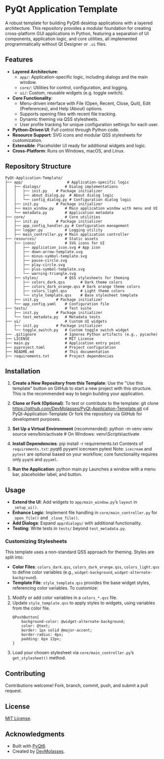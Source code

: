 # PyQt Application Template

A robust template for building PyQt6 desktop applications with a layered architecture. This repository provides a modular foundation for creating cross-platform GUI applications in Python, featuring a separation of UI components, application logic, and core utilities, all implemented programmatically without Qt Designer or `.ui` files.

## Features
- **Layered Architecture**:
  - `app/`: Application-specific logic, including dialogs and the main window.
  - `core/`: Utilities for control, configuration, and logging.
  - `ui/`: Custom, reusable widgets (e.g. toggle switch).
- **Core Functionality**:
  - Menu-driven interface with File (Open, Recent, Close, Quit), Edit (Preferences), and Help (About) options.
  - Supports opening files with recent file tracking.
  - Dynamic theming via QSS stylesheets.
  - User profile tracking for unique configuration settings for each user.
- **Python-Driven UI**: Full control through Python code.
- **Resource Support**: SVG icons and modular QSS stylesheets for customization.
- **Extensible**: Placeholder UI ready for additional widgets and logic.
- **Cross-Platform**: Runs on Windows, macOS, and Linux.

## Repository Structure
```text
PyQt-Application-Template/
├── app/                    # Application-specific logic
│   ├── dialogs/           # Dialog implementations
│   │   ├── init.py    # Package initializer
│   │   ├── about_dialog.py  # About dialog logic
│   │   └── config_dialog.py # Configuration dialog logic
│   ├── init.py        # Package initializer
│   ├── main_window.py     # Main application window with menu and UI
│   └── metadata.py        # Application metadata
├── core/                  # Core utilities
│   ├── init.py        # Package initializer
│   ├── app_config_handler.py # Configuration management
│   ├── logger.py          # Logging utility
│   ├── main_controller.py # Main application controller
├── resources/             # Static assets
│   ├── icons/             # SVG icons for UI
│   │   ├── application_icon.svg # App icon
│   │   ├── down-arrow-template.svg
│   │   ├── minus-symbol-template.svg
│   │   ├── pause-circle.svg
│   │   ├── play-circle.svg
│   │   ├── plus-symbol-template.svg
│   │   └── warning-triangle.svg
│   ├── styles/            # QSS stylesheets for theming
│   │   ├── colors_dark.qss       # Dark theme colors
│   │   ├── colors_dark_orange.qss # Dark orange theme colors
│   │   ├── colors_light.qss      # Light theme colors
│   │   └── style_template.qss    # Base stylesheet template
│   ├── init.py        # Package initializer
│   └── app_config.yaml    # Configuration file
├── tests/                 # Test suite
│   ├── init.py        # Package initializer
│   └── test_metadata.py   # Metadata tests
├── ui/                    # Custom UI widgets
│   ├── init.py        # Package initializer
│   └── toggle_switch.py   # Custom toggle switch widget
├── .gitignore             # Ignores Python artifacts (e.g., pycache)
├── LICENSE                # MIT License
├── main.py                # Application entry point
├── pyproject.toml         # Project configuration
├── README.md              # This documentation
├── requirements.txt       # Project dependencies
```
## Installation
1. **Create a New Repository from this Template**:
   Use the "Use this template" button on GitHub to start a new project with this structure. This is the recommended way to begin building your application.

2. **Clone or Fork (Optional)**:
   To test or contribute to the template:
   <CODEBLOCK>
   git clone https://github.com/DevMolasses/PyQt-Application-Template.git
   cd PyQt-Application-Template
   </CODEBLOCK>
   Or fork the repository via GitHub for development purposes.

3. **Set Up a Virtual Environment** (recommended):
   <CODEBLOCK>
   python -m venv venv
   source venv/bin/activate  # On Windows: venv\Scripts\activate
   </CODEBLOCK>

4. **Install Dependencies**:
   <CODEBLOCK>
   pip install -r requirements.txt
   </CODEBLOCK>
   Contents of `requirements.txt`:
   <CODEBLOCK>
   pyqt6
   pyyaml
   icecream
   pytest
   </CODEBLOCK>
   Note: `icecream` and `pytest` are optional based on your workflow; core functionality requires only `pyqt6` and `pyyaml`.

5. **Run the Application**:
   <CODEBLOCK>
   python main.py
   </CODEBLOCK>
   Launches a window with a menu bar, placeholder label, and button.

## Usage
- **Extend the UI**: Add widgets to `app/main_window.py`’s `layout` in `_setup_ui()`.
- **Enhance Logic**: Implement file handling in `core/main_controller.py` for `_open_file()` and `_close_file()`.
- **Add Dialogs**: Expand `app/dialogs/` with additional functionality.
- **Testing**: Write tests in `tests/` beyond `test_metadata.py`.

### Customizing Stylesheets
This template uses a non-standard QSS approach for theming. Styles are split into:
- **Color Files**: `colors_dark.qss`, `colors_dark_orange.qss`, `colors_light.qss` to define color variables (e.g., `widget-background`, `widget-alternate-background`).
- **Template File**: `style_template.qss` provides the base widget styles, referencing color variables.
To customize:
1. Modify or add color variables in a `colors_*.qss` file.
2. Update `style_template.qss` to apply styles to widgets, using variables from the color file.
    ```
    QPushButton{
        background-color: @widget-alternate-background;
        color: @text;
        border: 1px solid @major-accent;
        border-radius: 4px;
        padding: 6px 12px;
    }
    ```
3. Load your chosen stylesheet via `core/main_controller.py`’s `get_stylesheet()` method.

## Contributing
Contributions welcome! Fork, branch, commit, push, and submit a pull request.

## License
[MIT License](LICENSE).

## Acknowledgments
- Built with [PyQt6](https://www.riverbankcomputing.com/software/pyqt/).
- Created by [DevMolasses](https://github.com/DevMolasses).

<!-- ## Branch Options
This is the `main` branch for a multi-layered app. For a simpler version, check out the `simple` branch (`git checkout simple`). -->